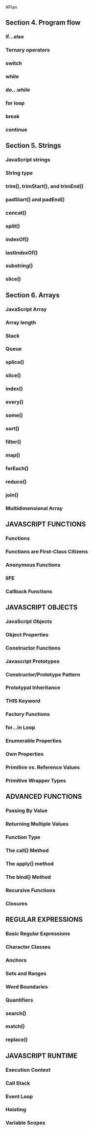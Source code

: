 
#Plan

##  Section 4. Program flow
###  if…else 
###  Ternary operators 
###  switch 
###  while 
###  do…while 
###  for loop 
###  break 
###  continue 



##  Section 5. Strings
###  JavaScript strings 
###  String type 
###  trim(), trimStart(), and trimEnd() 
###  padStart() and padEnd() 
###  concat() 
###  split() 
###  indexOf() 
###  lastIndexOf() 
###  substring() 
###  slice() 


## Section 6. Arrays
###  JavaScript Array 
###  Array length 
###  Stack 
###  Queue 
###  splice() 
###  slice() 
###  index() 
###  every() 
###  some() 
###  sort() 
###  filter() 
###  map() 
###  forEach() 
###  reduce() 
###  join() 
###  Multidimensional Array 



##  JAVASCRIPT FUNCTIONS
###  Functions
###  Functions are First-Class Citizens
### Anonymous Functions
### IIFE
### Callback Functions

## JAVASCRIPT OBJECTS
### JavaScript Objects
### Object Properties
### Constructor Functions
### Javascript Prototypes
### Constructor/Prototype Pattern
### Prototypal Inheritance
### THIS Keyword
### Factory Functions
### for…in Loop
### Enumerable Properties
### Own Properties
### Primitive vs. Reference Values
### Primitive Wrapper Types

## ADVANCED FUNCTIONS
### Passing By Value
### Returning Multiple Values
### Function Type
### The call() Method
### The apply() method
### The bind() Method
### Recursive Functions
### Closures

## REGULAR EXPRESSIONS
### Basic Regular Expressions
### Character Classes
### Anchors
### Sets and Ranges
### Word Boundaries
### Quantifiers
### search()
### match()
### replace()

## JAVASCRIPT RUNTIME
### Execution Context
### Call Stack
### Event Loop
### Hoisting
### Variable Scopes